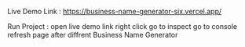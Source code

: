 Live Demo Link : https://business-name-generator-six.vercel.app/

Run Project : open live demo link
              right click go to inspect
              go to console
              refresh page after diffrent Business Name Generator
